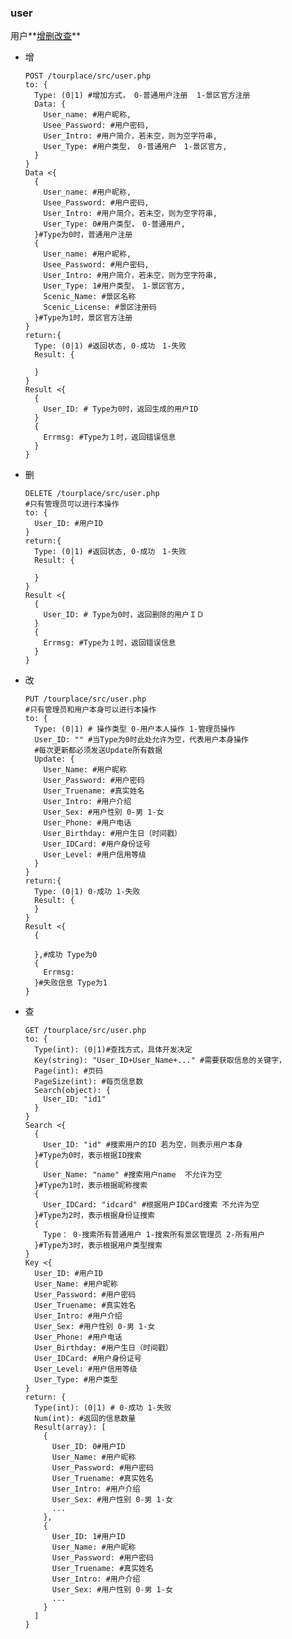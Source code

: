 ### user



用户**[增](user_add)[删](user_delete)[改](user_change)[查](user_search)**

- <a name="user_add">增</a>

      POST /tourplace/src/user.php
      to: {
        Type: (0|1) #增加方式， 0-普通用户注册  1-景区官方注册
        Data: {
          User_name: #用户昵称,
          Usee_Password: #用户密码,
          User_Intro: #用户简介，若未空，则为空字符串,
          User_Type: #用户类型，　0-普通用户　1-景区官方,
        }
      }
      Data <{
        {
          User_name: #用户昵称,
          Usee_Password: #用户密码,
          User_Intro: #用户简介，若未空，则为空字符串,
          User_Type: 0#用户类型，　0-普通用户,
        }#Type为0时，普通用户注册
        {
          User_name: #用户昵称,
          Usee_Password: #用户密码,
          User_Intro: #用户简介，若未空，则为空字符串,
          User_Type: 1#用户类型，　1-景区官方,
          Scenic_Name: #景区名称
          Scenic_License: #景区注册码
        }#Type为1时，景区官方注册
      }
      return:{
        Type: (0|1) #返回状态, 0-成功　1-失败
        Result: {

        }
      }
      Result <{
        {
          User_ID: # Type为0时，返回生成的用户ID
        }
        {
          Errmsg: #Type为１时，返回错误信息
        }
      }
- <a name="user_delete">删</a>

      DELETE /tourplace/src/user.php
      #只有管理员可以进行本操作
      to: {
        User_ID: #用户ID
      }
      return:{
        Type: (0|1) #返回状态, 0-成功　1-失败
        Result: {

        }
      }
      Result <{
        {
          User_ID: # Type为0时，返回删除的用户ＩＤ
        }
        {
          Errmsg: #Type为１时，返回错误信息
        }
      }

- <a name="user_change">改</a>

      PUT /tourplace/src/user.php
      #只有管理员和用户本身可以进行本操作
      to: {
        Type: (0|1) # 操作类型 0-用户本人操作 1-管理员操作
        User_ID: "" #当Type为0时此处允许为空，代表用户本身操作
        #每次更新都必须发送Update所有数据
        Update: {
          User_Name: #用户昵称
          User_Password: #用户密码
          User_Truename: #真实姓名
          User_Intro: #用户介绍
          User_Sex: #用户性别 0-男 1-女
          User_Phone: #用户电话
          User_Birthday: #用户生日（时间戳）
          User_IDCard: #用户身份证号
          User_Level: #用户信用等级
        }
      }
      return:{
        Type: (0|1) 0-成功 1-失败
        Result: {
        }
      }
      Result <{
        {

        },#成功 Type为0
        {
          Errmsg:
        }#失败信息 Type为1
      }
- <a name="user_search">查</a>

      GET /tourplace/src/user.php
      to: {
        Type(int): (0|1)#查找方式，具体开发决定
        Key(string): "User_ID+User_Name+..." #需要获取信息的关键字，
        Page(int): #页码
        PageSize(int): #每页信息数  
        Search(object): {
          User_ID: "id1"
        }
      }
      Search <{
        {
          User_ID: "id" #搜索用户的ID 若为空，则表示用户本身
        }#Type为0时，表示根据ID搜索
        {
          User_Name: "name" #搜索用户name  不允许为空
        }#Type为1时，表示根据昵称搜索
        {
          User_IDCard: "idcard" #根据用户IDCard搜索 不允许为空
        }#Type为2时，表示根据身份证搜索
        {
          Type： 0-搜索所有普通用户 1-搜索所有景区管理员 2-所有用户
        }#Type为3时，表示根据用户类型搜索
      }
      Key <{
        User_ID: #用户ID
        User_Name: #用户昵称
        User_Password: #用户密码
        User_Truename: #真实姓名
        User_Intro: #用户介绍
        User_Sex: #用户性别 0-男 1-女
        User_Phone: #用户电话
        User_Birthday: #用户生日（时间戳）
        User_IDCard: #用户身份证号
        User_Level: #用户信用等级
        User_Type: #用户类型
      }
      return: {
        Type(int): (0|1) # 0-成功 1-失败
        Num(int): #返回的信息数量
        Result(array): [
          {
            User_ID: 0#用户ID
            User_Name: #用户昵称
            User_Password: #用户密码
            User_Truename: #真实姓名
            User_Intro: #用户介绍
            User_Sex: #用户性别 0-男 1-女
            ...
          },
          {
            User_ID: 1#用户ID
            User_Name: #用户昵称
            User_Password: #用户密码
            User_Truename: #真实姓名
            User_Intro: #用户介绍
            User_Sex: #用户性别 0-男 1-女
            ...
          }
        ]
      }
